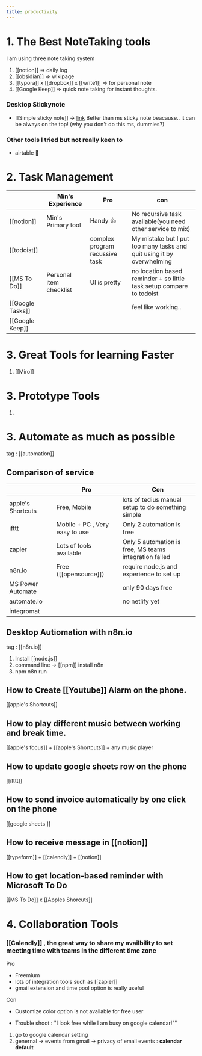 ```yaml
---
title: productivity
---
```


# 1. The Best NoteTaking tools
I am using three note taking system
1. [[notion]] => daily log
2. [[obsidian]] => wikipage
3. [[typora]] x [[dropbox]] x [[write1]] => for personal note
4. [[Google Keep]] => quick note taking for instant thoughts.

### Desktop Stickynote
* [[Simple sticky note]] -> [link](https://www.simplestickynotes.com/)
Better than ms sticky note beacause.. it can be always on the top!
(why you don't do this ms, dummies?)


### Other tools I tried but not really keen to
- airtable 🤮



# 2. Task Management

|                  | Min's Experience        | Pro                            | con                                                                   |
| ---------------- | ----------------------- | ------------------------------ | --------------------------------------------------------------------- |
| [[notion]]       | Min's Primary tool      | Handy 👍                       | No recursive task available(you need other service to mix)            |
| [[todoist]]      |                         | complex program recussive task | My mistake but I put too many tasks and quit using it by overwhelming |
| [[MS To Do]]     | Personal item checklist | UI is pretty                   | no location based reminder + so little task setup compare to todoist  |
| [[Google Tasks]] |                         |                                | feel like working..                                                   |
| [[Google Keep]]  |                         |                                |                                                                       |




# 3. Great Tools for learning Faster
1. [[Miro]]








# 3. Prototype Tools
1. 









# 3. Automate as much as possible
tag : [[automation]]

## Comparison of service
|                   | Pro                             | Con                       |
| ----------------- | ------------------------------- | ------------------------- |
| apple's Shortcuts | Free, Mobile                    | lots of tedius manual setup to do something simple |
| ifttt             | Mobile + PC  , Very easy to use | Only 2 automation is free |
| zapier            | Lots of tools available         | Only 5 automation is free, MS teams integration failed |
| n8n.io            | Free ([[opensource]])                            | require node.js and experience to set up        |
| MS Power Automate    |        |          only 90 days free        |
| automate.io   |              |        no netlify yet     |
| integromat  |                |                           |


## Desktop Autiomation with n8n.io
tag : [[n8n.io]]
1. Install [[node.js]] 
2. command line -> [[npm]] install n8n
3. npm n8n run




## How to Create [[Youtube]] Alarm on the phone.
[[apple's Shortcuts]] 


## How to play different music between working and break time.
[[apple's focus]] + [[apple's Shortcuts]] + any music player


## How to update google sheets row on the phone
[[ifttt]]



## How to send invoice automatically by one click on the phone
[[google sheets ]]



## How to receive message in [[notion]]
[[typeform]]  + [[calendly]]  + [[notion]]


## How to get location-based reminder with Microsoft To Do
 [[MS To Do]] x [[Apples Shorcuts]]














# 4. Collaboration Tools
### [[Calendly]] , the great way to share my availbility to set meeting time with teams in the different time zone

Pro
-  Freemium
- lots of integration tools such as [[zapier]]
- gmail extension and time pool option is really useful 
 
Con
- Customize color option is not available for free user

* Trouble shoot : "I look free while I am busy on google calendar!""
1. go to google calendar setting
2. genernal -> events from gmail -> privacy of email events : **calendar default**




